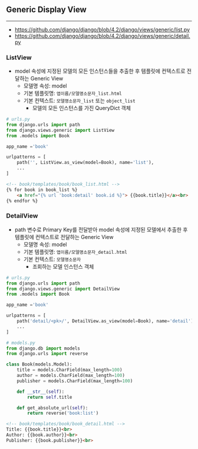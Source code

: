 ## Generic Display View

---

- https://github.com/django/django/blob/4.2/django/views/generic/list.py
- https://github.com/django/django/blob/4.2/django/views/generic/detail.py

### ListView

- model 속성에 지정된 모델의 모든 인스턴스들을 추출한 후 템플릿에 컨텍스트로 전달하는 Generic View
    - 모델명 속성: model
    - 기본 템플릿명: `앱이름/모델명소문자_list.html`
    - 기본 컨텍스트: `모델명소문자_list` 또는 `object_list`
        - 모델의 모든 인스턴스를 가진 QueryDict 객체

```python
# urls.py
from django.urls import path
from django.views.generic import ListView
from .models import Book

app_name ='book'

urlpatterns = [
    path('', ListView.as_view(model=Book), name='list'),
    ...
]

```

```html
<!-- book/templates/book/book_list.html -->
{% for book in book_list %}
    <a href="{% url 'book:detail' book.id %}"> {{book.title}}</a><br>
{% endfor %}

```

### DetailView

- path 변수로 Primary Key를 전달받아 model 속성에 지정된 모델에서 추출한 후 템플릿에 컨텍스트로 전달하는 Generic View
    - 모델명 속성: model
    - 기본 템플릿명: `앱이름/모델명소문자_detail.html`
    - 기본 컨텍스트: `모델명소문자`
        - 조회하는 모델 인스턴스 객체

```python
# urls.py
from django.urls import path
from django.views.generic import DetailView
from .models import Book

app_name ='book'

urlpatterns = [
    path('detail/<pk>/', DetailView.as_view(model=Book), name='detail'),
    ...
]

```

```python
# models.py
from django.db import models
from django.urls import reverse

class Book(models.Model):
    title = models.CharField(max_length=100)
    author = models.CharField(max_length=100)
    publisher = models.CharField(max_length=100)

    def __str__(self):
        return self.title

    def get_absolute_url(self):
        return reverse('book:list')

```

```html
<!-- book/templates/book/book_detail.html -->
Title: {{book.title}}<br>
Author: {{book.author}}<br>
Publisher: {{book.publisher}}<br>

```

